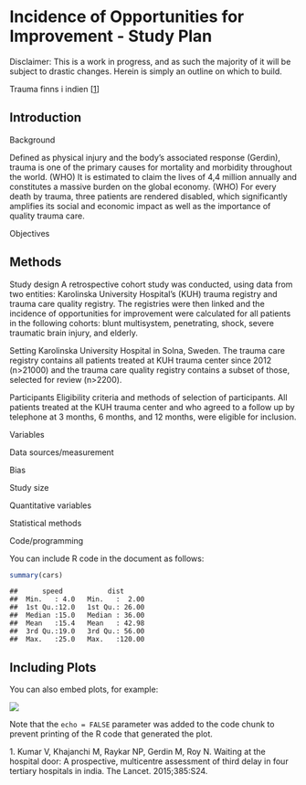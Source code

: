 Incidence of Opportunities for Improvement - Study Plan
================

Disclaimer: This is a work in progress, and as such the majority of it
will be subject to drastic changes. Herein is simply an outline on which
to build.

Trauma finns i indien \[[1](#ref-Hi)\]

## Introduction

Background

Defined as physical injury and the body’s associated response (Gerdin),
trauma is one of the primary causes for mortality and morbidity
throughout the world. (WHO) It is estimated to claim the lives of 4,4
million annually and constitutes a massive burden on the global economy.
(WHO) For every death by trauma, three patients are rendered disabled,
which significantly amplifies its social and economic impact as well as
the importance of quality trauma care.

Objectives

## Methods

Study design A retrospective cohort study was conducted, using data from
two entities: Karolinska University Hospital’s (KUH) trauma registry and
trauma care quality registry. The registries were then linked and the
incidence of opportunities for improvement were calculated for all
patients in the following cohorts: blunt multisystem, penetrating,
shock, severe traumatic brain injury, and elderly.

Setting Karolinska University Hospital in Solna, Sweden. The trauma care
registry contains all patients treated at KUH trauma center since 2012
(n>21000) and the trauma care quality registry contains a subset of
those, selected for review (n>2200).

Participants Eligibility criteria and methods of selection of
participants. All patients treated at the KUH trauma center and who
agreed to a follow up by telephone at 3 months, 6 months, and 12 months,
were eligible for inclusion.

Variables

Data sources/measurement

Bias

Study size

Quantitative variables

Statistical methods

Code/programming

You can include R code in the document as follows:

``` r
summary(cars)
```

    ##      speed           dist       
    ##  Min.   : 4.0   Min.   :  2.00  
    ##  1st Qu.:12.0   1st Qu.: 26.00  
    ##  Median :15.0   Median : 36.00  
    ##  Mean   :15.4   Mean   : 42.98  
    ##  3rd Qu.:19.0   3rd Qu.: 56.00  
    ##  Max.   :25.0   Max.   :120.00

## Including Plots

You can also embed plots, for example:

![](Study-Plan_files/figure-gfm/pressure-1.png)<!-- -->

Note that the `echo = FALSE` parameter was added to the code chunk to
prevent printing of the R code that generated the plot.

<div id="refs" class="references csl-bib-body">

<div id="ref-Hi" class="csl-entry">

1\. Kumar V, Khajanchi M, Raykar NP, Gerdin M, Roy N. Waiting at the
hospital door: A prospective, multicentre assessment of third delay in
four tertiary hospitals in india. The Lancet. 2015;385:S24.

</div>

</div>
